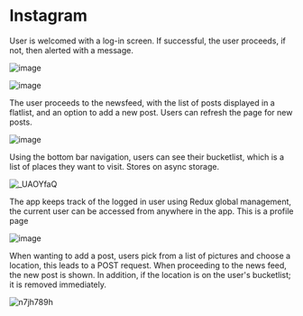 # Instagram

User is welcomed with a log-in screen. If successful, the user proceeds, if not, then alerted with a message.

![image](https://user-images.githubusercontent.com/66166781/133435027-71ec78ca-fc42-4b8a-822e-813eaa7c42ea.png)

![image](https://user-images.githubusercontent.com/66166781/133435154-8dc23c14-81f1-433b-bfef-ca72baab7421.png)

The user proceeds to the newsfeed, with the list of posts displayed in a flatlist, and an option to add a new post.
Users can refresh the page for new posts.

![image](https://user-images.githubusercontent.com/66166781/133435439-9f0b0b76-7835-4c13-a1b5-521162a0f860.png)

Using the bottom bar navigation, users can see their bucketlist, which is a list of places they want to visit. 
Stores on async storage.

![_UAOYfaQ](https://user-images.githubusercontent.com/66166781/133436372-bd79cc4e-9f60-416c-84a1-fc2d35257a85.jpg)

The app keeps track of the logged in user using Redux global management, the current user can be accessed from anywhere in the app. This is a profile page

![image](https://user-images.githubusercontent.com/66166781/133436518-f5b529cb-44a3-4c7a-9d78-7b08ae605224.png)

When wanting to add a post, users pick from a list of pictures and choose a location, this leads to a POST request.
When proceeding to the news feed, the new post is shown.
In addition, if the location is on the user's bucketlist; it is removed immediately.

![n7jh789h](https://user-images.githubusercontent.com/66166781/133436936-33cfd10a-df9a-4356-9708-f401604c5206.jpg)
